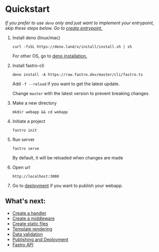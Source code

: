 # Quickstart

*If you prefer to use `deno` only and just want to implement your entrypoint, skip these steps below. Go to [create entrypoint.](entrypoint.md)*


1. Install deno (linux/mac)
    ```
    curl -fsSL https://deno.land/x/install/install.sh | sh
    ```

    For other OS, go to [deno installation.](https://deno.land/manual/getting_started/installation)

2. Install fastro-cli
    ```
    deno install -A https://raw.fastro.dev/master/cli/fastro.ts
    ```

    Add `-f --reload` if you want to get the latest update. 
    
    Change `master` with the latest version to prevent breaking changes.


3. Make a new directory
    ```
    mkdir webapp && cd webapp
    ```

4. Initiate a project
    ```
    fastro init
    ```

5. Run server
    ```
    fastro serve
    ```
    By default, it will be reloaded when changes are made

6. Open url
    ```
    http://localhost:3000
    ```
7. Go to [deployment](deployment.md) if you want to publish your webapp.

## What's next:
- [Create a handler](handler.md)
- [Create a middleware](middleware.md)
- [Create static files](static.md)
- [Template rendering](rendering.md)
- [Data validation](validation.md)
- [Publishing and Deployment](deployment.md)
- [Fastro API](api.md)
